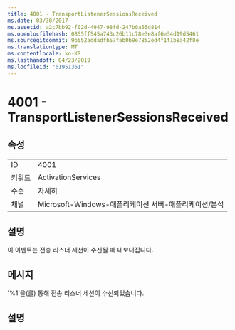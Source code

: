 ```yaml
---
title: 4001 - TransportListenerSessionsReceived
ms.date: 03/30/2017
ms.assetid: a2c7bb92-f02d-4947-98fd-247b0a55d814
ms.openlocfilehash: 0855ff545a743c26b11c78e3e8af6e34d19d5461
ms.sourcegitcommit: 9b552addadfb57fab0b9e7852ed4f1f1b8a42f8e
ms.translationtype: MT
ms.contentlocale: ko-KR
ms.lasthandoff: 04/23/2019
ms.locfileid: "61951361"
---
```

# <a name="4001---transportlistenersessionsreceived"></a>4001 - TransportListenerSessionsReceived
## <a name="properties"></a>속성  
  
|||  
|-|-|  
|ID|4001|  
|키워드|ActivationServices|  
|수준|자세히|  
|채널|Microsoft-Windows-애플리케이션 서버-애플리케이션/분석|  
  
## <a name="description"></a>설명  
 이 이벤트는 전송 리스너 세션이 수신될 때 내보내집니다.  
  
## <a name="message"></a>메시지  
 '%1'을(를) 통해 전송 리스너 세션이 수신되었습니다.  
  
## <a name="details"></a>설명
